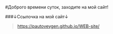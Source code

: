 #Доброго времени суток, заходите на мой сайт!


###↓Ссылочка на мой сайт↓


> https://pautovevgen.github.io/WEB-site/